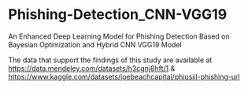 # Phishing-Detection_CNN-VGG19
An Enhanced Deep Learning Model for Phishing Detection Based on Bayesian Optimization and Hybrid CNN VGG19 Model

The data that support the findings of this study are available at   https://data.mendeley.com/datasets/h3cgnj8hft/1  & https://www.kaggle.com/datasets/joebeachcapital/phiusiil-phishing-url 
